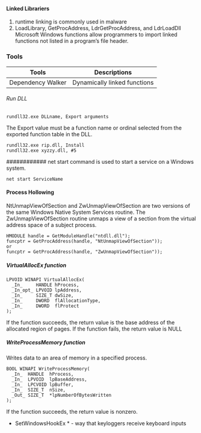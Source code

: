  
#### Linked Librariers

 1. runtime linking is commonly used in malware
 2. LoadLibrary, GetProcAddress, LdrGetProcAddress, and LdrLoadDll Microsoft Windows functions allow programmers to import linked functions not listed in a program’s file header.
 
 
 ### Tools
 
| Tools                      | Descriptions                                     | 
| -------------------------- |:------------------------------------------------:| 
|Dependency Walker           | Dynamically linked functions                                  | 

 ###### Run DLL
 
 ```
 rundll32.exe DLLname, Export arguments
 ```
 The Export value must be a function name or ordinal selected from the exported function table in the DLL. 
 ```
 rundll32.exe rip.dll, Install
 rundll32.exe xyzzy.dll, #5
 ```
 
############ net start command is used to start a service on a Windows system.
 ```
 net start ServiceName
 ```
 
 #### Process Hollowing
 
 NtUnmapViewOfSection and ZwUnmapViewOfSection are two versions of the same Windows Native System Services routine. 
The ZwUnmapViewOfSection routine unmaps a view of a section from the virtual address space of a subject process.

```
HMODULE handle = GetModuleHandle("ntdll.dll");
funcptr = GetProcAddress(handle, "NtUnmapViewOfSection")); 
or
funcptr = GetProcAddress(handle, "ZwUnmapViewOfSection"));
```

##### VirtualAllocEx function
```
LPVOID WINAPI VirtualAllocEx(
  _In_     HANDLE hProcess,
  _In_opt_ LPVOID lpAddress,
  _In_     SIZE_T dwSize,
  _In_     DWORD  flAllocationType,
  _In_     DWORD  flProtect
);
```
If the function succeeds, the return value is the base address of the allocated region of pages.
If the function fails, the return value is NULL


##### WriteProcessMemory function
Writes data to an area of memory in a specified process. 
```
BOOL WINAPI WriteProcessMemory(
  _In_  HANDLE  hProcess,
  _In_  LPVOID  lpBaseAddress,
  _In_  LPCVOID lpBuffer,
  _In_  SIZE_T  nSize,
  _Out_ SIZE_T  *lpNumberOfBytesWritten
);
```
If the function succeeds, the return value is nonzero.

* SetWindowsHookEx * - way that keyloggers receive keyboard inputs

